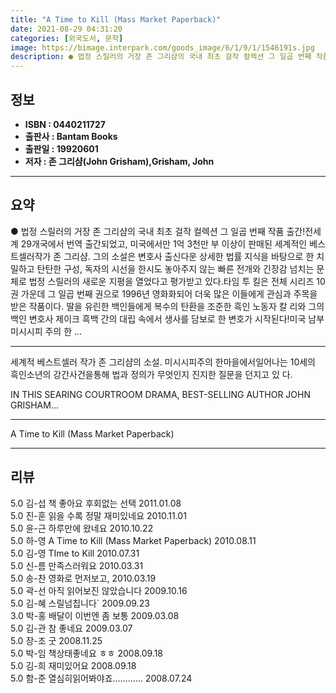 ```yaml
---
title: "A Time to Kill (Mass Market Paperback)"
date: 2021-08-29 04:31:20
categories: [외국도서, 문학]
image: https://bimage.interpark.com/goods_image/6/1/9/1/1546191s.jpg
description: ● 법정 스릴러의 거장 존 그리샴의 국내 최초 걸작 컬렉션 그 일곱 번째 작품 출간!전세계 29개국에서 번역 출간되었고, 미국에서만 1억 3천만 부 이상이 판매된 세계적인 베스트셀러작가 존 그리샴. 그의 소설은 변호사 출신다운 상세한 법률 지식을 바탕으로 한 치밀하고 탄탄한 구성, 독
---
```


## **정보**

- **ISBN : 0440211727**
- **출판사 : Bantam Books**
- **출판일 : 19920601**
- **저자 : 존 그리샴(John Grisham),Grisham, John**

------



## **요약**

●  법정 스릴러의 거장 존 그리샴의 국내 최초 걸작 컬렉션 그 일곱 번째 작품 출간!전세계 29개국에서 번역 출간되었고, 미국에서만 1억 3천만 부 이상이 판매된 세계적인 베스트셀러작가 존 그리샴. 그의 소설은 변호사 출신다운 상세한 법률 지식을 바탕으로 한 치밀하고 탄탄한 구성, 독자의 시선을 한시도 놓아주지 않는 빠른 전개와 긴장감 넘치는 문체로 법정 스릴러의 새로운 지평을 열었다고 평가받고 있다.타임 투 킬은 전체 시리즈 10권 가운데 그 일곱 번째 권으로 1996년 영화화되어 더욱 많은 이들에게 관심과 주목을 받은 작품이다. 딸을 유린한 백인들에게 복수의 탄환을 조준한 흑인 노동자 칼 리와 그의 백인 변호사 제이크 흑백 간의 대립 속에서 생사를 담보로 한 변호가 시작된다!미국 남부 미시시피 주의 한 ...

------

세계적 베스트셀러 작가 존 그리샴의 소설. 미시시피주의 한마을에서일어나는 10세의 흑인소년의 강간사건을통해 법과 정의가 무엇인지 진지한 질문을 던지고 있 다.

IN THIS SEARING COURTROOM DRAMA, BEST-SELLING AUTHOR JOHN GRISHAM... 

------


A Time to Kill (Mass Market Paperback) 

------


## **리뷰** 

5.0 김-섭 책 좋아요 후회없는 선택 2011.01.08 <br/>5.0 진-훈 읽을 수록 정말 재미있네요 2010.11.01 <br/>5.0 윤-근 하루만에 왔네요 2010.10.22 <br/>5.0 하-영 A Time to Kill (Mass Market Paperback) 2010.08.11 <br/>5.0 김-영 TIme to Kill 2010.07.31 <br/>5.0 신-름 만족스러워요 2010.03.31 <br/>5.0 송-찬 영화로 먼저보고,  2010.03.19 <br/>5.0 곽-선 아직 읽어보진 않았습니다 2009.10.16 <br/>5.0 김-혜 스릴넘칩니다` 2009.09.23 <br/>3.0 박-홍 배달이 이번엔 좀 보통 2009.03.08 <br/>5.0 김-관 참 좋네요 2009.03.07 <br/>5.0 장-조 굿 2008.11.25 <br/>5.0 박-임 책상태좋네요 ㅎㅎ 2008.09.18 <br/>5.0 김-희 재미있어요 2008.09.18 <br/>5.0 함-준 열심히읽어봐야죠............ 2008.07.24 <br/>